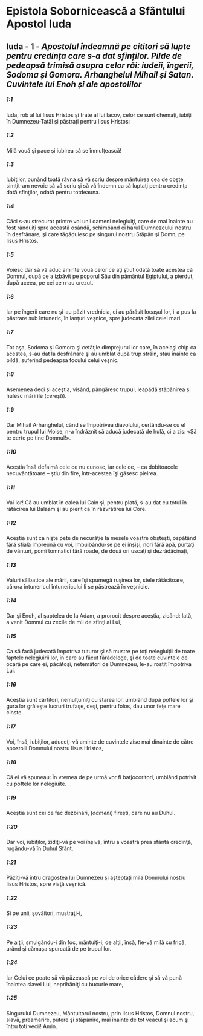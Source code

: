 # Epistola Sobornicească a Sfântului Apostol Iuda

## Iuda - 1 - *Apostolul îndeamnă pe cititori să lupte pentru credința care s-a dat sfinților. Pilde de pedeapsă trimisă asupra celor răi: iudeii, îngerii, Sodoma și Gomora. Arhanghelul Mihail și Satan. Cuvintele lui Enoh și ale apostolilor*

##### 1:1
Iuda, rob al lui Iisus Hristos şi frate al lui Iacov, celor ce sunt chemaţi, iubiţi în Dumnezeu-Tatăl şi păstraţi pentru Iisus Hristos:

##### 1:2
Milă vouă şi pace şi iubirea să se înmulţească!

##### 1:3
Iubiţilor, punând toată râvna să vă scriu despre mântuirea cea de obşte, simţit-am nevoie să vă scriu şi să vă îndemn ca să luptaţi pentru credinţa dată sfinţilor, odată pentru totdeauna.

##### 1:4
Căci s-au strecurat printre voi unii oameni nelegiuiţi, care de mai înainte au fost rânduiţi spre această osândă, schimbând ei harul Dumnezeului nostru în desfrânare, şi care tăgăduiesc pe singurul nostru Stăpân şi Domn, pe Iisus Hristos.

##### 1:5
Voiesc dar să vă aduc aminte vouă celor ce aţi ştiut odată toate acestea că Domnul, după ce a izbăvit pe poporul Său din pământul Egiptului, a pierdut, după aceea, pe cei ce n-au crezut.

##### 1:6
Iar pe îngerii care nu şi-au păzit vrednicia, ci au părăsit locaşul lor, i-a pus la păstrare sub întuneric, în lanţuri veşnice, spre judecata zilei celei mari.

##### 1:7
Tot aşa, Sodoma şi Gomora şi cetăţile dimprejurul lor care, în acelaşi chip ca acestea, s-au dat la desfrânare şi au umblat după trup străin, stau înainte ca pildă, suferind pedeapsa focului celui veşnic.

##### 1:8
Asemenea deci şi aceştia, visând, pângăresc trupul, leapădă stăpânirea şi hulesc măririle (*cereşti*).

##### 1:9
Dar Mihail Arhanghelul, când se împotrivea diavolului, certându-se cu el pentru trupul lui Moise, n-a îndrăznit să aducă judecată de hulă, ci a zis: «Să te certe pe tine Domnul!».

##### 1:10
Aceştia însă defaimă cele ce nu cunosc, iar cele ce, – ca dobitoacele necuvântătoare – ştiu din fire, într-acestea îşi găsesc pieirea.

##### 1:11
Vai lor! Că au umblat în calea lui Cain şi, pentru plată, s-au dat cu totul în rătăcirea lui Balaam şi au pierit ca în răzvrătirea lui Core.

##### 1:12
Aceştia sunt ca nişte pete de necurăţie la mesele voastre obşteşti, ospătând fără sfială împreună cu voi, îmbuibându-se pe ei înşişi, nori fără apă, purtaţi de vânturi, pomi tomnatici fără roade, de două ori uscaţi şi dezrădăcinaţi,

##### 1:13
Valuri sălbatice ale mării, care îşi spumegă ruşinea lor, stele rătăcitoare, cărora întunericul întunericului li se păstrează în veşnicie.

##### 1:14
Dar şi Enoh, al şaptelea de la Adam, a prorocit despre aceştia, zicând: Iată, a venit Domnul cu zecile de mii de sfinţi ai Lui,

##### 1:15
Ca să facă judecată împotriva tuturor şi să mustre pe toţi nelegiuiţii de toate faptele nelegiuirii lor, în care au făcut fărădelege, şi de toate cuvintele de ocară pe care ei, păcătoşi, netemători de Dumnezeu, le-au rostit împotriva Lui.

##### 1:16
Aceştia sunt cârtitori, nemulţumiţi cu starea lor, umblând după poftele lor şi gura lor grăieşte lucruri trufaşe, deşi, pentru folos, dau unor feţe mare cinste.

##### 1:17
Voi, însă, iubiţilor, aduceţi-vă aminte de cuvintele zise mai dinainte de către apostolii Domnului nostru Iisus Hristos,

##### 1:18
Că ei vă spuneau: În vremea de pe urmă vor fi batjocoritori, umblând potrivit cu poftele lor nelegiuite.

##### 1:19
Aceştia sunt cei ce fac dezbinări, (*oameni*) fireşti, care nu au Duhul.

##### 1:20
Dar voi, iubiţilor, zidiţi-vă pe voi înşivă, întru a voastră prea sfântă credinţă, rugându-vă în Duhul Sfânt.

##### 1:21
Păziţi-vă întru dragostea lui Dumnezeu şi aşteptaţi mila Domnului nostru Iisus Hristos, spre viaţă veşnică.

##### 1:22
Şi pe unii, şovăitori, mustraţi-i,

##### 1:23
Pe alţii, smulgându-i din foc, mântuiţi-i; de alţii, însă, fie-vă milă cu frică, urând şi cămaşa spurcată de pe trupul lor.

##### 1:24
Iar Celui ce poate să vă păzească pe voi de orice cădere şi să vă pună înaintea slavei Lui, neprihăniţi cu bucurie mare,

##### 1:25
Singurului Dumnezeu, Mântuitorul nostru, prin Iisus Hristos, Domnul nostru, slavă, preamărire, putere şi stăpânire, mai înainte de tot veacul şi acum şi întru toţi vecii! Amin.

